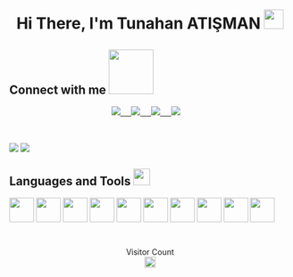 <h1 align='center'>  Hi There, I'm Tunahan ATIŞMAN <img src = "https://raw.githubusercontent.com/MartinHeinz/MartinHeinz/master/wave.gif" width = 35px> </h1> 
<h2 align='left'> Connect with me <img src='https://raw.githubusercontent.com/ShahriarShafin/ShahriarShafin/main/Assets/handshake.gif' width="80px"> </h2>
<p align='center'>
  <a href="https://instagram.com/tunahanatisman_"><img src="https://img.shields.io/badge/Instagram-E4405F?style=for-the-badge&logo=instagram&logoColor=white" /</a>&nbsp;&nbsp;&nbsp;&nbsp; 
  <a href="https://twitter.com/tunahanatisman7"><img src="https://img.shields.io/badge/twitter-%231DA1F2.svg?&style=for-the-badge&logo=twitter&logoColor=white" /</a>&nbsp;&nbsp;&nbsp;&nbsp; 
  <a href="https://www.linkedin.com/in/tunahanatisman/"><img src="https://img.shields.io/badge/linkedin-%230077B5.svg?&style=for-the-badge&logo=linkedin&logoColor=white" /</a>&nbsp;&nbsp;&nbsp;&nbsp;
    <a href="mailto:tunahanatisman7@gmail.com"><img src="https://img.shields.io/badge/Gmail-0078D4.svg?&style=for-the-badge&logo=microsoft%20gmail&logoColor=white" /></a>&nbsp;&nbsp;&nbsp;&nbsp;


</p><br>

<a href="https://github.com/tunahanatisman"><img align="center" src="https://github-readme-stats.vercel.app/api?username=tunahanatisman&show_icons=true&bg_color=0d1117&text_color=bdc3c7&title_color=f1c40f&icon_color=f1c40f&hide_border=true" /></a>
<a href="https://github.com/tunahanatisman"><img align="center" src="https://github-readme-stats.vercel.app/api/top-langs/?username=tunahanatisman&bg_color=0d1117&text_color=bdc3c7&title_color=f1c40f&hide_border=true&layout=compact&langs_count=10&hide=asp.net" /></a><br>

<h2 align='left''> Languages and Tools <img src = "https://media2.giphy.com/media/QssGEmpkyEOhBCb7e1/giphy.gif?cid=ecf05e47a0n3gi1bfqntqmob8g9aid1oyj2wr3ds3mg700bl&rid=giphy.gif" width = 30px> </h2>
<p align='left'>
<img width ='44px' align='center' src ='https://raw.githubusercontent.com/rahulbanerjee26/githubAboutMeGenerator/main/icons/javascript.svg'>
<img width ='44px' align='center' src ='https://raw.githubusercontent.com/rahulbanerjee26/githubAboutMeGenerator/main/icons/java.svg'> 
<img width ='44px' align='center' src ='https://raw.githubusercontent.com/rahulbanerjee26/githubAboutMeGenerator/main/icons/html.svg'>  
<img width ='44px' align='center' src ='https://raw.githubusercontent.com/rahulbanerjee26/githubAboutMeGenerator/main/icons/css.svg'>                                             <img width ='44px' align='center' src ='https://raw.githubusercontent.com/rahulbanerjee26/githubAboutMeGenerator/main/icons/bootstrap.svg'>              
                                                                                        
<img width ='44px' align='center' src ='https://raw.githubusercontent.com/rahulbanerjee26/githubAboutMeGenerator/main/icons/angularjs.svg'>
<img width ='44px' align='center' src ='https://raw.githubusercontent.com/rahulbanerjee26/githubAboutMeGenerator/main/icons/typescript.svg'>  
                                   
<img width ='44px' align='center' src ='https://raw.githubusercontent.com/rahulbanerjee26/githubAboutMeGenerator/main/icons/nodejs.svg'>
<img width ='44px' align='center' src ='https://raw.githubusercontent.com/rahulbanerjee26/githubAboutMeGenerator/main/icons/git.svg'>
<img width ='44px' align='center' src ='https://raw.githubusercontent.com/rahulbanerjee26/githubAboutMeGenerator/main/icons/github.svg'>

<br>
</p><br>
<p align="center"> 
  Visitor Count<br>
  <img src="https://profile-counter.glitch.me/tunahanatisman/count.svg" height = 20px />
</p>
